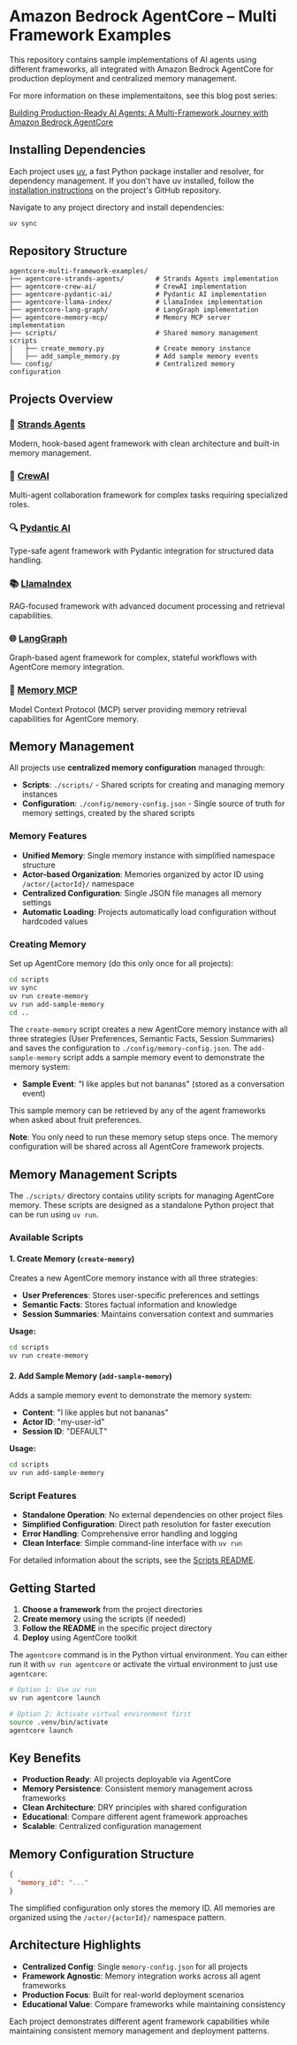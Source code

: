 # Amazon Bedrock AgentCore – Multi Framework Examples

This repository contains sample implementations of AI agents using different frameworks, all integrated with Amazon Bedrock AgentCore for production deployment and centralized memory management.

For more information on these implementaitons, see this blog post series:

[Building Production-Ready AI Agents: A Multi-Framework Journey with Amazon Bedrock AgentCore](https://dev.to/aws/building-production-ready-ai-agents-a-multi-framework-journey-with-amazon-bedrock-agentcore-p32)

## Installing Dependencies

Each project uses [uv](https://github.com/astral-sh/uv), a fast Python package installer and resolver, for dependency management. If you don't have uv installed, follow the [installation instructions](https://github.com/astral-sh/uv#installation) on the project's GitHub repository.

Navigate to any project directory and install dependencies:

```sh
uv sync
```

## Repository Structure

```
agentcore-multi-framework-examples/
├── agentcore-strands-agents/        # Strands Agents implementation
├── agentcore-crew-ai/               # CrewAI implementation  
├── agentcore-pydantic-ai/           # Pydantic AI implementation
├── agentcore-llama-index/           # LlamaIndex implementation
├── agentcore-lang-graph/            # LangGraph implementation
├── agentcore-memory-mcp/            # Memory MCP server implementation
├── scripts/                         # Shared memory management scripts  
│   ├── create_memory.py             # Create memory instance
│   ├── add_sample_memory.py         # Add sample memory events
└── config/                          # Centralized memory configuration
```

## Projects Overview

### 🔗 [Strands Agents](./agentcore-strands-agents/)
Modern, hook-based agent framework with clean architecture and built-in memory management.

### 👥 [CrewAI](./agentcore-crew-ai/) 
Multi-agent collaboration framework for complex tasks requiring specialized roles.

### 🔍 [Pydantic AI](./agentcore-pydantic-ai/)
Type-safe agent framework with Pydantic integration for structured data handling.

### 📚 [LlamaIndex](./agentcore-llama-index/)
RAG-focused framework with advanced document processing and retrieval capabilities.

### 🌐 [LangGraph](./agentcore-lang-graph/)
Graph-based agent framework for complex, stateful workflows with AgentCore memory integration.

### 🔌 [Memory MCP](./agentcore-memory-mcp/)
Model Context Protocol (MCP) server providing memory retrieval capabilities for AgentCore memory.

## Memory Management

All projects use **centralized memory configuration** managed through:

- **Scripts**: `./scripts/` - Shared scripts for creating and managing memory instances
- **Configuration**: `./config/memory-config.json` - Single source of truth for memory settings, created by the shared scripts

### Memory Features

- **Unified Memory**: Single memory instance with simplified namespace structure
- **Actor-based Organization**: Memories organized by actor ID using `/actor/{actorId}/` namespace
- **Centralized Configuration**: Single JSON file manages all memory settings
- **Automatic Loading**: Projects automatically load configuration without hardcoded values

### Creating Memory

Set up AgentCore memory (do this only once for all projects):

```bash
cd scripts
uv sync
uv run create-memory
uv run add-sample-memory
cd ..
```

The `create-memory` script creates a new AgentCore memory instance with all three strategies (User Preferences, Semantic Facts, Session Summaries) and saves the configuration to `./config/memory-config.json`. The `add-sample-memory` script adds a sample memory event to demonstrate the memory system:

- **Sample Event**: "I like apples but not bananas" (stored as a conversation event)

This sample memory can be retrieved by any of the agent frameworks when asked about fruit preferences.

**Note**: You only need to run these memory setup steps once. The memory configuration will be shared across all AgentCore framework projects.

## Memory Management Scripts

The `./scripts/` directory contains utility scripts for managing AgentCore memory. These scripts are designed as a standalone Python project that can be run using `uv run`.

### Available Scripts

#### 1. Create Memory (`create-memory`)
Creates a new AgentCore memory instance with all three strategies:
- **User Preferences**: Stores user-specific preferences and settings
- **Semantic Facts**: Stores factual information and knowledge
- **Session Summaries**: Maintains conversation context and summaries

**Usage:**
```bash
cd scripts
uv run create-memory
```

#### 2. Add Sample Memory (`add-sample-memory`)
Adds a sample memory event to demonstrate the memory system:
- **Content**: "I like apples but not bananas"
- **Actor ID**: "my-user-id"
- **Session ID**: "DEFAULT"

**Usage:**
```bash
cd scripts
uv run add-sample-memory
```

### Script Features
- **Standalone Operation**: No external dependencies on other project files
- **Simplified Configuration**: Direct path resolution for faster execution
- **Error Handling**: Comprehensive error handling and logging
- **Clean Interface**: Simple command-line interface with `uv run`

For detailed information about the scripts, see the [Scripts README](./scripts/README.md).

## Getting Started

1. **Choose a framework** from the project directories
2. **Create memory** using the scripts (if needed)
3. **Follow the README** in the specific project directory
4. **Deploy** using AgentCore toolkit

The `agentcore` command is in the Python virtual environment. You can either run it with `uv run agentcore` or activate the virtual environment to just use `agentcore`:

```sh
# Option 1: Use uv run
uv run agentcore launch

# Option 2: Activate virtual environment first
source .venv/bin/activate
agentcore launch
```

## Key Benefits

- **Production Ready**: All projects deployable via AgentCore
- **Memory Persistence**: Consistent memory management across frameworks
- **Clean Architecture**: DRY principles with shared configuration
- **Educational**: Compare different agent framework approaches
- **Scalable**: Centralized configuration management

## Memory Configuration Structure

```json
{
  "memory_id": "..."
}
```

The simplified configuration only stores the memory ID. All memories are organized using the `/actor/{actorId}/` namespace pattern.

## Architecture Highlights

- **Centralized Config**: Single `memory-config.json` for all projects
- **Framework Agnostic**: Memory integration works across all agent frameworks
- **Production Focus**: Built for real-world deployment scenarios
- **Educational Value**: Compare frameworks while maintaining consistency

Each project demonstrates different agent framework capabilities while maintaining consistent memory management and deployment patterns.
